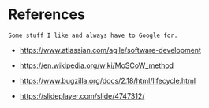 # References 


    Some stuff I like and always have to Google for.


- https://www.atlassian.com/agile/software-development

- https://en.wikipedia.org/wiki/MoSCoW_method

- https://www.bugzilla.org/docs/2.18/html/lifecycle.html


- https://slideplayer.com/slide/4747312/
